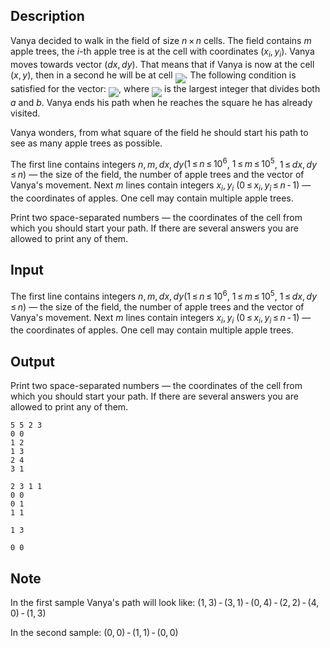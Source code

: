 ## Description

<div><p>Vanya decided to walk in the field of size <span class="tex-span"><i>n</i> × <i>n</i></span> cells. The field contains <span class="tex-span"><i>m</i></span> apple trees, the <span class="tex-span"><i>i</i></span>-th apple tree is at the cell with coordinates <span class="tex-span">(<i>x</i><sub class="lower-index"><i>i</i></sub>, <i>y</i><sub class="lower-index"><i>i</i></sub>)</span>. Vanya moves towards vector <span class="tex-span">(<i>dx</i>, <i>dy</i>)</span>. That means that if Vanya is now at the cell <span class="tex-span">(<i>x</i>, <i>y</i>)</span>, then in a second he will be at cell <img align="middle" class="tex-formula" src="file://DxbhZQd3.png" style="max-width: 100.0%;max-height: 100.0%;">. The following condition is satisfied for the vector: <img align="middle" class="tex-formula" src="file://lMmxlvod.png" style="max-width: 100.0%;max-height: 100.0%;">, where <img align="middle" class="tex-formula" src="file://8RPRYm12.png" style="max-width: 100.0%;max-height: 100.0%;"> is the largest integer that divides both <span class="tex-span"><i>a</i></span> and <span class="tex-span"><i>b</i></span>. Vanya ends his path when he reaches the square he has already visited. </p><p>Vanya wonders, from what square of the field he should start his path to see as many apple trees as possible.</p></div><div class="input-specification"><p>The first line contains integers <span class="tex-span"><i>n</i>, <i>m</i>, <i>dx</i>, <i>dy</i></span>(<span class="tex-span">1 ≤ <i>n</i> ≤ 10<sup class="upper-index">6</sup></span>, <span class="tex-span">1 ≤ <i>m</i> ≤ 10<sup class="upper-index">5</sup></span>, <span class="tex-span">1 ≤ <i>dx</i>, <i>dy</i> ≤ <i>n</i></span>) — the size of the field, the number of apple trees and the vector of Vanya's movement. Next <span class="tex-span"><i>m</i></span> lines contain integers <span class="tex-span"><i>x</i><sub class="lower-index"><i>i</i></sub>, <i>y</i><sub class="lower-index"><i>i</i></sub></span> (<span class="tex-span">0 ≤ <i>x</i><sub class="lower-index"><i>i</i></sub>, <i>y</i><sub class="lower-index"><i>i</i></sub> ≤ <i>n</i> - 1</span>) — the coordinates of apples. One cell may contain multiple apple trees.</p></div><div class="output-specification"><p>Print two space-separated numbers — the coordinates of the cell from which you should start your path. <span class="tex-font-style-bf">If there are several answers you are allowed to print any of them</span>.</p></div>

## Input

<p>The first line contains integers <span class="tex-span"><i>n</i>, <i>m</i>, <i>dx</i>, <i>dy</i></span>(<span class="tex-span">1 ≤ <i>n</i> ≤ 10<sup class="upper-index">6</sup></span>, <span class="tex-span">1 ≤ <i>m</i> ≤ 10<sup class="upper-index">5</sup></span>, <span class="tex-span">1 ≤ <i>dx</i>, <i>dy</i> ≤ <i>n</i></span>) — the size of the field, the number of apple trees and the vector of Vanya's movement. Next <span class="tex-span"><i>m</i></span> lines contain integers <span class="tex-span"><i>x</i><sub class="lower-index"><i>i</i></sub>, <i>y</i><sub class="lower-index"><i>i</i></sub></span> (<span class="tex-span">0 ≤ <i>x</i><sub class="lower-index"><i>i</i></sub>, <i>y</i><sub class="lower-index"><i>i</i></sub> ≤ <i>n</i> - 1</span>) — the coordinates of apples. One cell may contain multiple apple trees.</p>

## Output

<p>Print two space-separated numbers — the coordinates of the cell from which you should start your path. <span class="tex-font-style-bf">If there are several answers you are allowed to print any of them</span>.</p>





```input1
5 5 2 3
0 0
1 2
1 3
2 4
3 1

```




```input2
2 3 1 1
0 0
0 1
1 1

```




```output1
1 3

```




```output2
0 0

```



## Note

<p>In the first sample Vanya's path will look like: <span class="tex-span">(1, 3) - (3, 1) - (0, 4) - (2, 2) - (4, 0) - (1, 3)</span></p><p>In the second sample: <span class="tex-span">(0, 0) - (1, 1) - (0, 0)</span></p>
